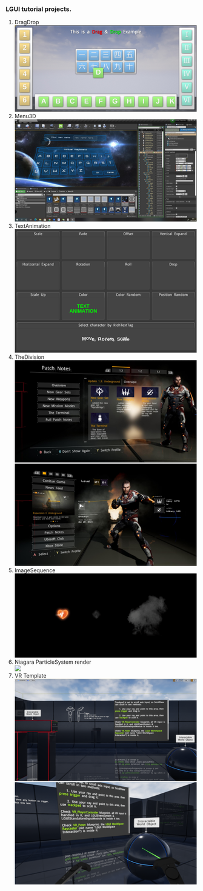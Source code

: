 ### LGUI tutorial projects.

1. DragDrop  
   ![](DragDrop.jpg)
2. Menu3D  
   ![](Menu3D.jpg)
3. TextAnimation  
   ![](TextAnimation.gif)
4. TheDivision  
   ![](TheDivision1.jpg)
   ![](TheDivision2.jpg)
5. ImageSequence  
   ![](ImageSequence.gif)
6. Niagara ParticleSystem render  
   ![](NiagaraParticles.gif)
7. VR Template
   ![](VRTemplate1.png)
   ![](VRTemplate2.png)
